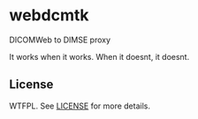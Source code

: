 # webdcmtk

DICOMWeb to DIMSE proxy

It works when it works. When it doesnt, it doesnt.

## License
[license]: #license

WTFPL. See [LICENSE](LICENSE) for more details.
